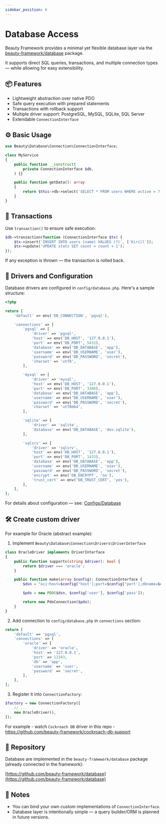 ```yaml
---
sidebar_position: 6
---
```


# Database Access

Beauty Framework provides a minimal yet flexible database layer via the [beauty-framework/database](https://github.com/beauty-framework/database) package.

It supports direct SQL queries, transactions, and multiple connection types — while allowing for easy extensibility.


## 📦 Features

* Lightweight abstraction over native PDO
* Safe query execution with prepared statements
* Transactions with rollback support
* Multiple driver support: PostgreSQL, MySQL, SQLite, SQL Server
* Extendable `ConnectionInterface`


## ⚙️ Basic Usage

```php
use Beauty\Database\Connection\ConnectionInterface;

class MyService
{
    public function __construct(
        private ConnectionInterface $db,
    ) {}

    public function getData(): array
    {
        return $this->db->select('SELECT * FROM users WHERE active = ?', [1]);
    }
}
```


## 🔄 Transactions

Use `transaction()` to ensure safe execution:

```php
$db->transaction(function (ConnectionInterface $tx) {
    $tx->insert('INSERT INTO users (name) VALUES (?)', ['Kirill']);
    $tx->update('UPDATE stats SET count = count + 1');
});
```

If any exception is thrown — the transaction is rolled back.


## 🔧 Drivers and Configuration

Database drivers are configured in `config/database.php`. Here's a sample structure:

```php
<?php

return [
    'default' => env('DB_CONNECTION', 'pgsql'),

    'connections' => [
        'pgsql' => [
            'driver' => 'pgsql',
            'host' => env('DB_HOST', '127.0.0.1'),
            'port' => env('DB_PORT', 5432),
            'database' => env('DB_DATABASE', 'app'),
            'username' => env('DB_USERNAME', 'user'),
            'password' => env('DB_PASSWORD', 'secret'),
            'charset' => 'utf8',
        ],

        'mysql' => [
            'driver' => 'mysql',
            'host' => env('DB_HOST', '127.0.0.1'),
            'port' => env('DB_PORT', 3306),
            'database' => env('DB_DATABASE', 'app'),
            'username' => env('DB_USERNAME', 'user'),
            'password' => env('DB_PASSWORD', 'secret'),
            'charset' => 'utf8mb4',
        ],

        'sqlite' => [
            'driver' => 'sqlite',
            'database' => env('DB_DATABASE', 'dev.sqlite'),
        ],

        'sqlsrv' => [
            'driver' => 'sqlsrv',
            'host' => env('DB_HOST', '127.0.0.1'),
            'port' => env('DB_PORT', 1433),
            'database' => env('DB_DATABASE', 'app'),
            'username' => env('DB_USERNAME', 'user'),
            'password' => env('DB_PASSWORD', 'secret'),
            'encrypt' => env('DB_ENCRYPT', 'no'),
            'trust_cert' => env('DB_TRUST_CERT', 'yes'),
        ],
    ],
];
```

For details about configuration — see: [Configs/Database](../1-Installation/Configs/database.md)


## 🛠️ Create custom driver

For example for Oracle (abstract example):
1. Implement `Beauty\Database\Connection\Drivers\DriverInterface`

```php
class OracleDriver implements DriverInterface
{
    public function supports(string $driver): bool {
        return $driver === 'oracle';
    }

    public function make(array $config): ConnectionInterface {
        $dsn = "oci:host=$config['host'];port=$config['port'];dbname=$config['db']";

        $pdo = new PDO($dsn, $config['user'], $config['pass']);

        return new PdoConnection($pdo);
    }
}
```
2. Add connection to `config/database.php` in `connections` section:
```php
return [
    'default' => 'pgsql',
    'connections' => [
        'oracle' => [
            'driver' => 'oracle',
            'host' => '127.0.0.1',
            'port' => 12343,
            'db' => 'app',
            'username' => 'user',
            'password' => 'secret',
        ],
    ],
];
```
3. Register it into `ConnectionFactory`:

```php
$factory = new ConnectionFactory([
    // ...
    new OracleDriver(),
]);
```

For example - watch `Cockroach DB` driver in this repo - https://github.com/beauty-framework/cockroach-db-support


## 🔗 Repository

Database are implemented in the `beauty-framework/database` package (already connected in the framework):

[https://github.com/beauty-framework/database](https://github.com/beauty-framework/database)


## 📌 Notes

* You can bind your own custom implementations of `ConnectionInterface`.
* Database layer is intentionally simple — a query builder/ORM is planned in future versions.
